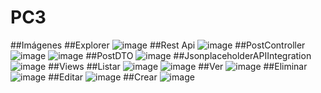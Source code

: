 # PC3
##Imágenes
##Explorer
![image](https://github.com/ArthurAlg/PC3/assets/127455264/8615da5e-0335-4ad3-80b9-4aa20482e9a0)
##Rest Api
![image](https://github.com/ArthurAlg/PC3/assets/127455264/6cf246f5-8e27-44d8-8936-e1ef2af07cc1)
##PostController
![image](https://github.com/ArthurAlg/PC3/assets/127455264/d62983ff-fba4-4855-8e0b-793a6bb7b58e)
![image](https://github.com/ArthurAlg/PC3/assets/127455264/5986321a-b6e6-4da7-9661-50c93eca140b)
##PostDTO
![image](https://github.com/ArthurAlg/PC3/assets/127455264/d9d8a2c0-9b62-4c4b-b8d4-7508500b7e76)
##JsonplaceholderAPIIntegration
![image](https://github.com/ArthurAlg/PC3/assets/127455264/c1289f43-720b-45fd-bd97-1c7d1f868061)
##Views
##Listar
![image](https://github.com/ArthurAlg/PC3/assets/127455264/b1dfd8e3-a1cb-4afc-a145-c4a43f240654)
![image](https://github.com/ArthurAlg/PC3/assets/127455264/defa3c03-b759-4d71-8945-a0bbf276e1a1)
##Ver
![image](https://github.com/ArthurAlg/PC3/assets/127455264/8d8abec7-bf5f-4acb-a851-2de670a69881)
##Eliminar
![image](https://github.com/ArthurAlg/PC3/assets/127455264/d3cdb90b-d128-43da-a2b8-da38a34c3eb6)
##Editar
![image](https://github.com/ArthurAlg/PC3/assets/127455264/323aa5eb-fc8a-4d2e-9c55-27b02be44081)
##Crear
![image](https://github.com/ArthurAlg/PC3/assets/127455264/63e51e4c-7411-4ee7-94db-7b9b3ac21f27)













